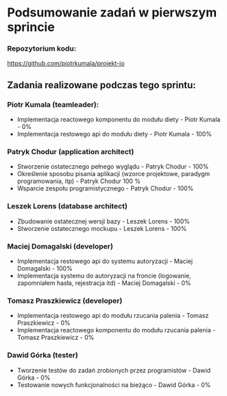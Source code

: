 # Podsumowanie zadań w pierwszym sprincie

### Repozytorium kodu:
https://github.com/piotrkumala/projekt-io

## Zadania realizowane podczas tego sprintu:

### Piotr Kumala (teamleader):
- Implementacja reactowego komponentu do modułu diety - Piotr Kumala - 0%
- Implementacja restowego api do modułu diety - Piotr Kumala - 100%
### Patryk Chodur (application architect)
- Stworzenie ostatecznego pełnego wyglądu - Patryk Chodur - 100%
- Określenie sposobu pisania aplikacji (wzorce projektowe, paradygm programowania, itp) - Patryk Chodur  100 %
- Wsparcie zespołu programistycznego - Patryk Chodur - 100% 
### Leszek Lorens (database architect)
- Zbudowanie ostatecznej wersji bazy - Leszek Lorens - 100% 
- Stworzenie ostatecznego mockupu - Leszek Lorens - 100% 
### Maciej Domagalski (developer)    
- Implementacja restowego api do systemu autoryzacji - Maciej Domagalski - 100%
- Implementacja systemu do autoryzacji na froncie (logowanie, zapomniałem hasła, rejestracja itd) - Maciej Domagalski - 0%
### Tomasz Praszkiewicz (developer)
- Implementacja restowego api do modułu rzucania palenia - Tomasz Praszkiewicz - 0%
- Implementacja reactowego komponentu do modułu rzucania palenia - Tomasz Praszkiewicz - 0%
### Dawid Górka (tester)
- Tworzenie testów do zadań zrobionych przez programistów - Dawid Górka - 0%
- Testowanie nowych funkcjonalności na bieżąco - Dawid Górka - 0%
